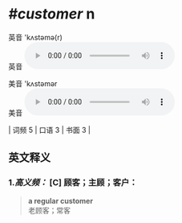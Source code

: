 # ***\#customer*** n
英音 'kʌstəmə(r)  
英音
<audio src="./media/customer-B.aac" controls="controls"></audio>

美音 'kʌstəmər  
美音
<audio src="./media/customer.aac" controls="controls"></audio>



| 词频 5 | 口语 3 | 书面 3 |  

英文释义
---
### 1.*高义频：* **[C] 顾客；主顾；客户：**  

 > **a regular customer**  
 > 老顾客；常客    


